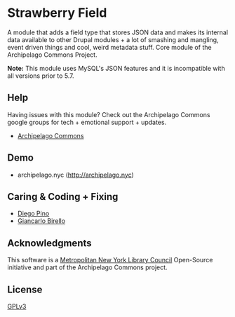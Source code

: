# Strawberry Field
A module that adds a field type that stores JSON data and makes its internal data available to other Drupal modules + a lot of smashing and mangling, event driven things and cool, weird metadata stuff. Core module of the Archipelago Commons Project.

**Note:** This module uses MySQL's JSON features and it is incompatible with all versions prior to 5.7.

## Help

Having issues with this module? Check out the Archipelago Commons google groups for tech + emotional support + updates.

* [Archipelago Commons](https://groups.google.com/forum/#!forum/archipelago-commons)

## Demo

* archipelago.nyc (http://archipelago.nyc)

## Caring & Coding + Fixing

* [Diego Pino](https://github.com/DiegoPino)
* [Giancarlo Birello](https://github.com/giancarlobi)

## Acknowledgments

This software is a [Metropolitan New York Library Council](metro.org) Open-Source initiative and part of the Archipelago Commons project.

## License

[GPLv3](http://www.gnu.org/licenses/gpl-3.0.txt)
